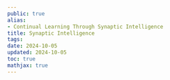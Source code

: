 ```yaml
---
public: true
alias:
- Continual Learning Through Synaptic Intelligence
title: Synaptic Intelligence
tags:
date: 2024-10-05
updated: 2024-10-05
toc: true
mathjax: true
---
```



